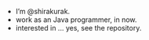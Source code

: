 
- I’m @shirakurak.
- work as an Java programmer, in now.
- interested in ... yes, see the repository.
